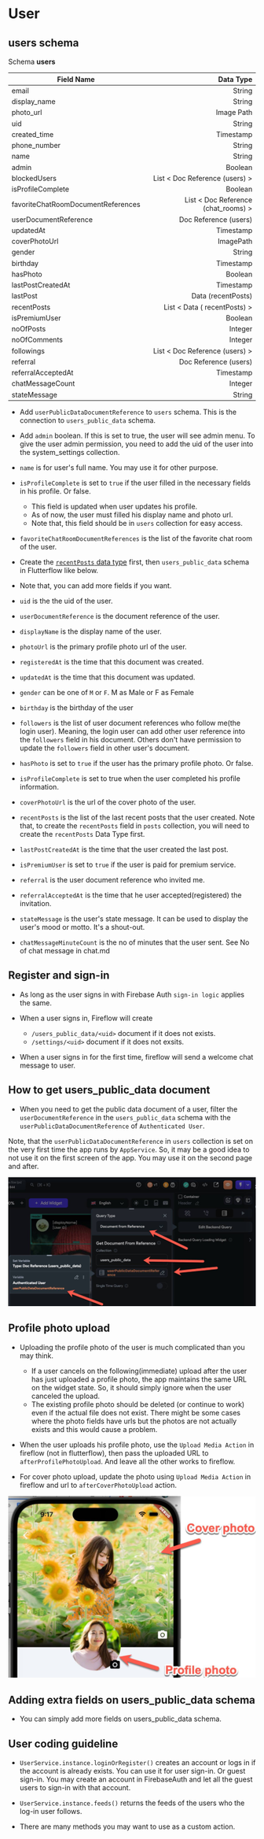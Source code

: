 
# User

## users schema


Schema **users**

| Field Name | Data Type |
|------------|----------:|
| email | String |
| display_name | String |
| photo_url | Image Path |
| uid | String |
| created_time | Timestamp |
| phone_number | String |
| name | String |
| admin | Boolean |
| blockedUsers | List < Doc Reference (users) > |
| isProfileComplete | Boolean |
| favoriteChatRoomDocumentReferences | List < Doc Reference (chat_rooms) > |
| userDocumentReference | Doc Reference (users) |
| updatedAt | Timestamp |
| coverPhotoUrl | ImagePath |
| gender | String |
| birthday | Timestamp |
| hasPhoto | Boolean |
| lastPostCreatedAt | Timestamp |
| lastPost | Data (recentPosts) |
| recentPosts | List < Data ( recentPosts) > |
| isPremiumUser | Boolean |
| noOfPosts | Integer |
| noOfComments | Integer |
| followings | List < Doc Reference (users) > |
| referral | Doc Reference (users) |
| referralAcceptedAt | Timestamp |
| chatMessageCount | Integer |
| stateMessage | String |





- Add `userPublicDataDocumentReference` to `users` schema. This is the connection to `users_public_data` schema.

- Add `admin` boolean. If this is set to true, the user will see admin menu. To give the user admin permission, you need to add the uid of the user into the system_settings collection.

- `name` is for user's full name. You may use it for other purpose.

- `isProfileComplete` is set to `true` if the user filled in the necessary fields in his profile. Or false.
  - This field is updated when user updates his profile.
  - As of now, the user must filled his display name and photo url.
  - Note that, this field should be in `users` collection for easy access.


- `favoriteChatRoomDocumentReferences` is the list of the favorite chat room of the user.


- Create the [`recentPosts` data type](https://github.com/withcenter/fireflow/blob/main/etc/readme/flutterflow/en/forum.md) first, then `users_public_data` schema in Flutterflow like below.

- Note that, you can add more fields if you want.



- `uid` is the the uid of the user.
- `userDocumentReference` is the document reference of the user.
- `displayName` is the display name of the user.
- `photoUrl` is the primary profile photo url of the user.
- `registeredAt` is the time that this document was created.
- `updatedAt` is the time that this document was updated.
- `gender` can be one of `M` or `F`. M as Male or F as Female
- `birthday` is the birthday of the user
- `followers` is the list of user document references who follow me(the login user).
  Meaning, the login user can add other user reference into the `followers` field in his document. Others don't have permission to update the `followers` field in other user's document.
- `hasPhoto` is set to `true` if the user has the primary profile photo. Or false.
- `isProfileComplete` is set to true when the user completed his profile information.
- `coverPhotoUrl` is the url of the cover photo of the user.
- `recentPosts` is the list of the last recent posts that the user created. Note that, to create the `recentPosts` field in `posts` collection, you will need to create the `recentPosts` Data Type first.
- `lastPostCreatedAt` is the time that the user created the last post.
- `isPremiumUser` is set to `true` if the user is paid for premium service.
- `referral` is the user document reference who invited me.
- `referralAcceptedAt` is the time that he user accepted(registered) the invitation.
- `stateMessage` is the user's state message. It can be used to display the user's mood or motto. It's a shout-out.

- `chatMessageMinuteCount` is the no of minutes that the user sent. See No of chat message in chat.md




## Register and sign-in

- As long as the user signs in with Firebase Auth `sign-in logic` applies the same.

- When a user signs in, Fireflow will create
  - `/users_public_data/<uid>` document if it does not exists.
  - `/settings/<uid>` document if it does not exsits.

- When a user signs in for the first time, fireflow will send a welcome chat message to user.


## How to get users_public_data document


- When you need to get the public data document of a user, filter the `userDocumentReference` in the `users_public_data` schema with the `userPublicDataDocumentReference` of `Authenticated User`.

Note, that the `userPublicDataDocumentReference` in `users` collection is set on the very first time the app runs by `AppService`. So, it may be a good idea to not use it on the first screen of the app. You may use it on the second page and after.


![Image Link](https://github.com/withcenter/fireflow/blob/main/etc/readme/img/ff-get-user-pub-doc.jpg?raw=true "How to get user public data document")


## Profile photo upload

- Uploading the profile photo of the user is much complicated than you may think.
  - If a user cancels on the following(immediate) upload after the user has just uploaded a profile photo, the app maintains the same URL on the widget state. So, it should simply ignore when the user canceled the upload.
  - The existing profile photo should be deleted (or continue to work) even if the actual file does not exist. There might be some cases where the photo fields have urls but the photos are not actually exists and this would cause a problem.


- When the user uploads his profile photo, use the `Upload Media Action` in fireflow (not in flutterflow), then pass the uploaded URL to `afterProfilePhotoUpload`. And leave all the other works to fireflow.

- For cover photo upload, update the photo using `Upload Media Action` in fireflow and url to `afterCoverPhotoUpload` action.

![Image Link](https://github.com/withcenter/fireflow/blob/main/etc/readme/img/ff-photo.jpg?raw=true "User photo")


## Adding extra fields on users_public_data schema

- You can simply add more fields on users_public_data schema.


## User coding guideline

- `UserService.instance.loginOrRegister()` creates an account or logs in if the account is already exists. You can use it for user sign-in. Or guest sign-in. You may create an account in FirebaseAuth and let all the guest users to sign-in with that account.


- `UserService.instance.feeds()` returns the feeds of the users who the log-in user follows.

- There are many methods you may want to use as a custom action.


